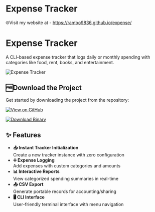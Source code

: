 # Expense Tracker
🌐Visit my website at - https://rambo9836.github.io/expense/
# Expense Tracker

A CLI-based expense tracker that logs daily or monthly spending with categories like food, rent, books, and entertainment.

![Expense Tracker](https://imgur.com/Qgdhs5Q.png)



## 🆓Download the Project
Get started by downloading the project from the repository:

[![View on GitHub](https://img.shields.io/badge/View%20on-GitHub-green?style=for-the-badge&logo=github)](https://github.com/Rambo9836/expense/blob/main/src/main.rs)

[![Download Binary](https://img.shields.io/badge/Download-Binary-green?style=for-the-badge)](https://github.com/Rambo9836/expense/raw/refs/heads/main/expense_tracker)

## ✨ Features

- **📥 Instant Tracker Initialization**  
  Create a new tracker instance with zero configuration
- **➕ Expense Logging**  
  Add expenses with custom categories and amounts
- **📊 Interactive Reports**  
  View categorized spending summaries in real-time
- **📤 CSV Export**  
  Generate portable records for accounting/sharing
- **🖥️ CLI Interface**  
  User-friendly terminal interface with menu navigation

